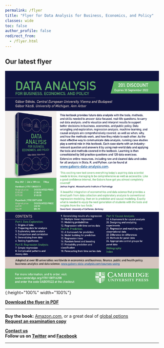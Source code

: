 ```yaml
---
permalink: /flyer
title: "Flyer for Data Analysis for Business, Economics, and Policy"
classes: wide
toc: false
author_profile: false
redirect_from:
  - /flyer.html
---
```



## Our latest flyer

![textbook cover](images/bekes-kezdi-data-analysis-flyer-2022.jpg){:height="100%" width="100%"}


**[Download the flyer in PDF](files/bekes-kezdi-data-analysis-flyer-2022.pdf)**   


------ 
**Buy the book:** [Amazon.com](https://www.amazon.com/Data-Analysis-Business-Economics-Policy-dp-1108716202/dp/1108716202/ref=mt_other?_encoding=UTF8&me=&qid=), or a great deal of [global options](/order)  
[**Request an examination copy**](https://www.cambridge.org/highereducation/books/data-analysis-for-business-economics-and-policy/D67A1B0B56176D6D6A92E27F3F82AA20/examination-copy/login)  

[**Contact us**](/contact-us/)   
**Follow us on [Twitter](https://twitter.com/Gabors_Data) and [Facebook](https://www.facebook.com/gaborsdata)** 

-------





